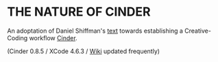 # THE NATURE OF CINDER

An adoptation of Daniel Shiffman's [text](http://natureofcode.com/book) towards establishing a Creative-Coding workflow [Cinder](http://libcinder.org).

(Cinder 0.8.5 / XCode 4.6.3 / [Wiki](https://github.com/ilzxc/The-Nature-of-Cinder/wiki) updated frequently)
